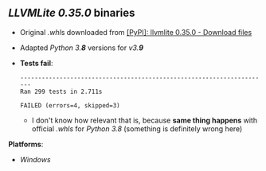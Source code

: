 *LLVMLite 0.35.0* binaries
--------------------------

- Original *.whl*s downloaded from [[PyPI]: llvmlite 0.35.0 - Download files](https://pypi.org/project/llvmlite/0.35.0/#files)
- Adapted *Python 3.**8*** versions for *v3.**9***

- **Tests fail**:

    ```
    ----------------------------------------------------------------------
    Ran 299 tests in 2.711s

    FAILED (errors=4, skipped=3)
    ```

    - I don't know how relevant that is, because **same thing happens** with official *.whls* for *Python 3.8* (something is definitely wrong here)

**Platforms**:
- *Windows*

